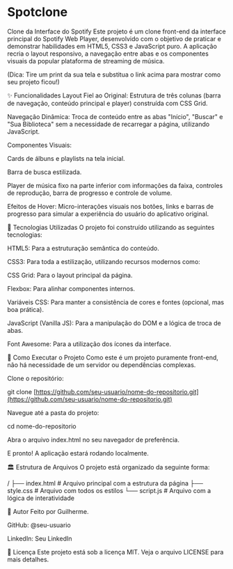 # Spotclone

Clone da Interface do Spotify
Este projeto é um clone front-end da interface principal do Spotify Web Player, desenvolvido com o objetivo de praticar e demonstrar habilidades em HTML5, CSS3 e JavaScript puro. A aplicação recria o layout responsivo, a navegação entre abas e os componentes visuais da popular plataforma de streaming de música.

(Dica: Tire um print da sua tela e substitua o link acima para mostrar como seu projeto ficou!)

✨ Funcionalidades
Layout Fiel ao Original: Estrutura de três colunas (barra de navegação, conteúdo principal e player) construída com CSS Grid.

Navegação Dinâmica: Troca de conteúdo entre as abas "Início", "Buscar" e "Sua Biblioteca" sem a necessidade de recarregar a página, utilizando JavaScript.

Componentes Visuais:

Cards de álbuns e playlists na tela inicial.

Barra de busca estilizada.

Player de música fixo na parte inferior com informações da faixa, controles de reprodução, barra de progresso e controle de volume.

Efeitos de Hover: Micro-interações visuais nos botões, links e barras de progresso para simular a experiência do usuário do aplicativo original.

🚀 Tecnologias Utilizadas
O projeto foi construído utilizando as seguintes tecnologias:

HTML5: Para a estruturação semântica do conteúdo.

CSS3: Para toda a estilização, utilizando recursos modernos como:

CSS Grid: Para o layout principal da página.

Flexbox: Para alinhar componentes internos.

Variáveis CSS: Para manter a consistência de cores e fontes (opcional, mas boa prática).

JavaScript (Vanilla JS): Para a manipulação do DOM e a lógica de troca de abas.

Font Awesome: Para a utilização dos ícones da interface.

📂 Como Executar o Projeto
Como este é um projeto puramente front-end, não há necessidade de um servidor ou dependências complexas.

Clone o repositório:

git clone [https://github.com/seu-usuario/nome-do-repositorio.git](https://github.com/seu-usuario/nome-do-repositorio.git)

Navegue até a pasta do projeto:

cd nome-do-repositorio

Abra o arquivo index.html no seu navegador de preferência.

E pronto! A aplicação estará rodando localmente.

🏛️ Estrutura de Arquivos
O projeto está organizado da seguinte forma:

/
├── index.html    # Arquivo principal com a estrutura da página
├── style.css     # Arquivo com todos os estilos
└── script.js     # Arquivo com a lógica de interatividade

👤 Autor
Feito por Guilherme.

GitHub: @seu-usuario

LinkedIn: Seu LinkedIn

📝 Licença
Este projeto está sob a licença MIT. Veja o arquivo LICENSE para mais detalhes.
